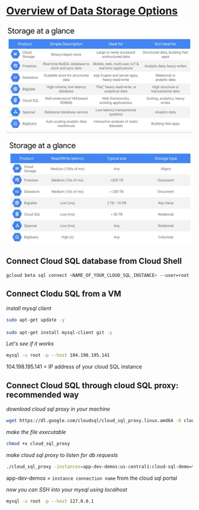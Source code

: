# [Overview of Data Storage Options](https://googlecourses.qwiklabs.com/course_sessions/513169/video/101448)

![storageAtAGlance](storageAtAGlance.JPG)

![storageAtAGlance](storageAtAGlance2.JPG)


## Connect Cloud SQL database from Cloud Shell

```bash
gcloud beta sql connect <NAME_OF_YOUR_CLOUD_SQL_INSTANCE> --user=root
```


## Connect Clodu SQL from a VM

_install mysql client_

```bash
sudo apt-get update -y

sudo apt-get install mysql-client git -y
```

_Let's see if it works_

```bash
mysql -u root -p --host 104.198.195.141
```

104.198.195.141 = IP address of your cloud SQL instance


## Connect Cloud SQL through cloud SQL proxy: recommended way

_download cloud sql proxy in your machine_

```bash
wget https://dl.google.com/cloudsql/cloud_sql_proxy.linux.amd64 -O cloud_sql_proxy
```

_make the file executable_

```bash
chmod +x cloud_sql_proxy
```

_make cloud sql proxy to listen for db requests_

```bash
./cloud_sql_proxy -instances=app-dev-demos:us-central1:cloud-sql-demo=tcp:3306
```

app-dev-demos = `instance connection name` from the cloud sql portal

_now you can SSH into your mysql using localhost_

```bash
mysql -u root -p --host 127.0.0.1
```